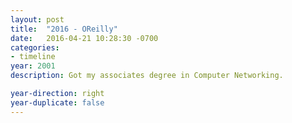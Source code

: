 ```yaml
---
layout: post
title:  "2016 - OReilly"
date:   2016-04-21 10:28:30 -0700
categories:
- timeline
year: 2001
description: Got my associates degree in Computer Networking.

year-direction: right
year-duplicate: false
---
```

